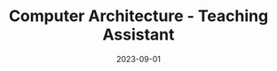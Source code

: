 ---
title: "Computer Architecture - Teaching Assistant"
collection: teaching
type: "Undergraduate course"
permalink: /teaching/2023-TA-CA
venue: "Università della Svizzera Italiana (USI)"
date: 2023-09-01
location: "Lugano, Switzerland"
---